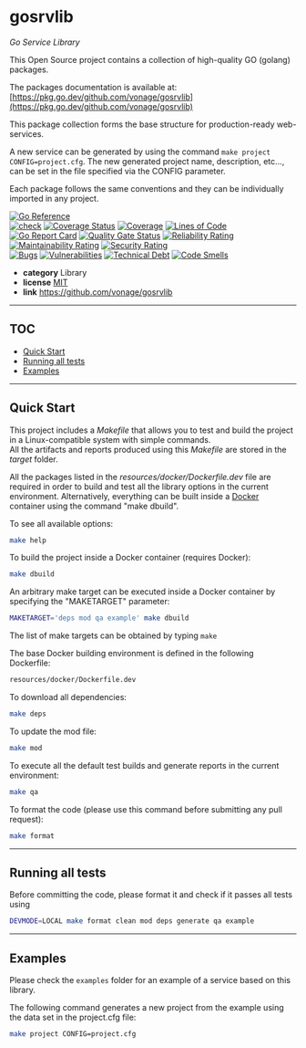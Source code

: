<!-- Space: APIOSS -->
<!-- Parent: Projects -->
<!-- Title: gosrvlib -->

# gosrvlib

*Go Service Library*

This Open Source project contains a collection of high-quality GO (golang) packages.

The packages documentation is available at: [https://pkg.go.dev/github.com/vonage/gosrvlib](https://pkg.go.dev/github.com/vonage/gosrvlib)

This package collection forms the base structure for production-ready web-services.

A new service can be generated by using the command `make project CONFIG=project.cfg`.
The new generated project name, description, etc..., can be set in the file specified via the CONFIG parameter.

Each package follows the same conventions and they can be individually imported in any project.

[![Go Reference](https://pkg.go.dev/badge/github.com/vonage/gosrvlib.svg)](https://pkg.go.dev/github.com/vonage/gosrvlib)   
[![check](https://github.com/vonage/gosrvlib/actions/workflows/check.yaml/badge.svg)](https://github.com/vonage/gosrvlib/actions/workflows/check.yaml)
[![Coverage Status](https://coveralls.io/repos/github/vonage/gosrvlib/badge.svg?branch=main)](https://coveralls.io/github/vonage/gosrvlib?branch=main)
[![Coverage](https://sonarcloud.io/api/project_badges/measure?project=vonage_gosrvlib&metric=coverage)](https://sonarcloud.io/summary/new_code?id=vonage_gosrvlib)
[![Lines of Code](https://sonarcloud.io/api/project_badges/measure?project=vonage_gosrvlib&metric=ncloc)](https://sonarcloud.io/summary/new_code?id=vonage_gosrvlib)  
[![Go Report Card](https://goreportcard.com/badge/github.com/vonage/gosrvlib)](https://goreportcard.com/report/github.com/vonage/gosrvlib)
[![Quality Gate Status](https://sonarcloud.io/api/project_badges/measure?project=vonage_gosrvlib&metric=alert_status)](https://sonarcloud.io/summary/new_code?id=vonage_gosrvlib)
[![Reliability Rating](https://sonarcloud.io/api/project_badges/measure?project=vonage_gosrvlib&metric=reliability_rating)](https://sonarcloud.io/summary/new_code?id=vonage_gosrvlib)
[![Maintainability Rating](https://sonarcloud.io/api/project_badges/measure?project=vonage_gosrvlib&metric=sqale_rating)](https://sonarcloud.io/summary/new_code?id=vonage_gosrvlib)
[![Security Rating](https://sonarcloud.io/api/project_badges/measure?project=vonage_gosrvlib&metric=security_rating)](https://sonarcloud.io/summary/new_code?id=vonage_gosrvlib)  
[![Bugs](https://sonarcloud.io/api/project_badges/measure?project=vonage_gosrvlib&metric=bugs)](https://sonarcloud.io/summary/new_code?id=vonage_gosrvlib)
[![Vulnerabilities](https://sonarcloud.io/api/project_badges/measure?project=vonage_gosrvlib&metric=vulnerabilities)](https://sonarcloud.io/summary/new_code?id=vonage_gosrvlib)
[![Technical Debt](https://sonarcloud.io/api/project_badges/measure?project=vonage_gosrvlib&metric=sqale_index)](https://sonarcloud.io/summary/new_code?id=vonage_gosrvlib)
[![Code Smells](https://sonarcloud.io/api/project_badges/measure?project=vonage_gosrvlib&metric=code_smells)](https://sonarcloud.io/summary/new_code?id=vonage_gosrvlib)


* **category**    Library
* **license**     [MIT](https://github.com/vonage/gosrvlib/blob/main/LICENSE)
* **link**        https://github.com/vonage/gosrvlib

-----------------------------------------------------------------

## TOC

* [Quick Start](#quickstart)
* [Running all tests](#runtest)
* [Examples](#examples)

-----------------------------------------------------------------

<a name="quickstart"></a>
## Quick Start

This project includes a *Makefile* that allows you to test and build the project in a Linux-compatible system with simple commands.  
All the artifacts and reports produced using this *Makefile* are stored in the *target* folder.  

All the packages listed in the *resources/docker/Dockerfile.dev* file are required in order to build and test all the library options in the current environment.
Alternatively, everything can be built inside a [Docker](https://www.docker.com) container using the command "make dbuild".

To see all available options:
```bash
make help
```

To build the project inside a Docker container (requires Docker):
```bash
make dbuild
```

An arbitrary make target can be executed inside a Docker container by specifying the "MAKETARGET" parameter:
```bash
MAKETARGET='deps mod qa example' make dbuild
```
The list of make targets can be obtained by typing ```make```


The base Docker building environment is defined in the following Dockerfile:
```bash
resources/docker/Dockerfile.dev
```

To download all dependencies:
```bash
make deps
```

To update the mod file:
```bash
make mod
```

To execute all the default test builds and generate reports in the current environment:
```bash
make qa
```

To format the code (please use this command before submitting any pull request):
```bash
make format
```

-----------------------------------------------------------------

<a name="runtest"></a>
## Running all tests

Before committing the code, please format it and check if it passes all tests using
```bash
DEVMODE=LOCAL make format clean mod deps generate qa example
```

-----------------------------------------------------------------

<a name="examples"></a>
## Examples

Please check the `examples` folder for an example of a service based on this library.

The following command generates a new project from the example using the data set in the project.cfg file:

```bash
make project CONFIG=project.cfg
```
